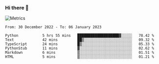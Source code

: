 ### Hi there 👋

![Metrics](https://github.com/radoapx/radoapx/blob/main/github-metrics.svg)

<!--START_SECTION:waka-->

```text
From: 30 December 2022 - To: 06 January 2023

Python           5 hrs 55 mins   ███████████████████▓░░░░░   78.42 %
Text             42 mins         ██▒░░░░░░░░░░░░░░░░░░░░░░   09.32 %
TypeScript       24 mins         █▒░░░░░░░░░░░░░░░░░░░░░░░   05.33 %
PythonStub       11 mins         ▓░░░░░░░░░░░░░░░░░░░░░░░░   02.62 %
Markdown         6 mins          ▒░░░░░░░░░░░░░░░░░░░░░░░░   01.51 %
HTML             5 mins          ▒░░░░░░░░░░░░░░░░░░░░░░░░   01.21 %
```

<!--END_SECTION:waka-->

<!--
**radoapx/radoapx** is a ✨ _special_ ✨ repository because its `README.md` (this file) appears on your GitHub profile.

Here are some ideas to get you started:

- 🔭 I’m currently working on ...
- 🌱 I’m currently learning ...
- 👯 I’m looking to collaborate on ...
- 🤔 I’m looking for help with ...
- 💬 Ask me about ...
- 📫 How to reach me: ...
- 😄 Pronouns: ...
- ⚡ Fun fact: ...
-->
